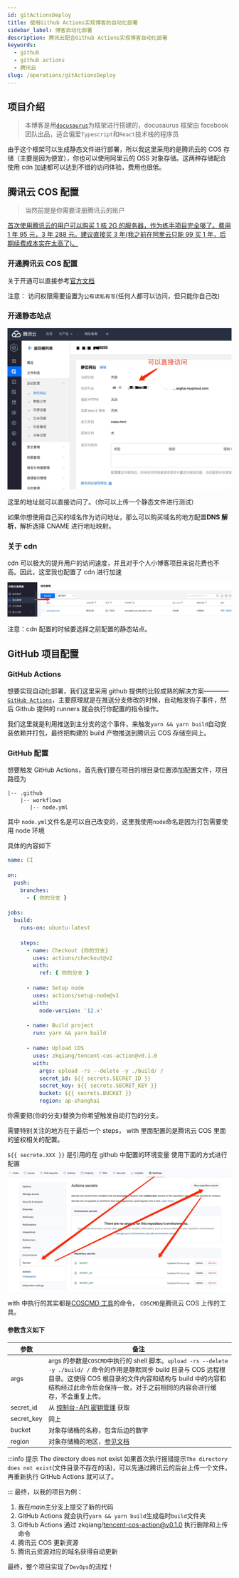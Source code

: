 ```yaml
---
id: gitActionsDeploy
title: 使用Github Actions实现博客的自动化部署
sidebar_label: 博客自动化部署
description: 腾讯云配合Github Actions实现博客自动化部署
keywords:
  - github
  - github actions
  - 腾讯云
slug: /operations/gitActionsDeploy
---
```


## 项目介绍

> 本博客是用[`docusaurus`](https://v2.docusaurus.io)为框架进行搭建的，docusaurus 框架由 facebook 团队出品，适合偏爱`Typescript`和`React`技术栈的程序员

由于这个框架可以生成静态文件进行部署，所以我这里采用的是腾讯云的 COS 存储（主要是因为便宜），你也可以使用阿里云的 OSS 对象存储。这两种存储配合使用 cdn 加速都可以达到不错的访问体验，费用也很低。

## 腾讯云 COS 配置

> 当然前提是你需要注册腾讯云的账户

[首次使用腾讯云的用户可以购买 1 核 2G 的服务器，作为练手项目完全够了。费用 1 年 95 元，3 年 288 元。建议直接买 3 年(我之前在阿里云只能 99 买 1 年，后期续费成本实在太高了)。](https://cloud.tencent.com/act/cps/redirect?redirect=10488&cps_key=6c82578c7c0898102fadd655edc3106b&from=activity)

### 开通腾讯云 COS 配置

关于开通可以直接参考[官方文档](https://cloud.tencent.com/document/product/436/14106)

注意： 访问权限需要设置为`公有读私有写`(任何人都可以访问，但只能你自己改)

### 开通静态站点

![img](../images/static_web.jpg)

这里的地址就可以直接访问了。（你可以上传一个静态文件进行测试）

如果你想使用自己买的域名作为访问地址，那么可以购买域名的地方配置**DNS 解析**，解析选择 CNAME 进行地址映射。

### 关于 cdn

cdn 可以极大的提升用户的访问速度，并且对于个人小博客项目来说花费也不高。因此，这里我也配置了 cdn 进行加速

![img](../images/cdn.jpg)

注意：cdn 配置的时候要选择之前配置的静态站点。

## GitHub 项目配置

### GitHub Actions

想要实现自动化部署，我们这里采用 github 提供的比较成熟的解决方案———— [`GitHub Actions`](https://github.com/features/actions)，主要原理就是在推送分支修改的时候，自动触发钩子事件，然后 Github 提供的 runners 就会执行你配置的指令操作。

我们这里就是利用推送到主分支的这个事件，来触发`yarn && yarn build`自动安装依赖并打包，最终把构建的 build 产物推送到腾讯云 COS 存储空间上。

### GitHub 配置

想要触发 GitHub Actions，首先我们要在项目的根目录位置添加配置文件，项目路径为

```
|-- .github
    |-- workflows
       |-- node.yml

```

其中 `node.yml`文件名是可以自己改变的，这里我使用`node`命名是因为打包需要使用 node 环境

具体的内容如下

```yaml
name: CI

on:
  push:
    branches:
      - { 你的分支 }

jobs:
  build:
    runs-on: ubuntu-latest

    steps:
      - name: Checkout {你的分支}
        uses: actions/checkout@v2
        with:
          ref: { 你的分支 }

      - name: Setup node
        uses: actions/setup-node@v1
        with:
          node-version: '12.x'

      - name: Build project
        run: yarn && yarn build

      - name: Upload COS
        uses: zkqiang/tencent-cos-action@v0.1.0
        with:
          args: upload -rs --delete -y ./build/ /
          secret_id: ${{ secrets.SECRET_ID }}
          secret_key: ${{ secrets.SECRET_KEY }}
          bucket: ${{ secrets.BUCKET }}
          region: ap-shanghai
```

你需要把{你的分支}替换为你希望触发自动打包的分支。

需要特别关注的地方在于最后一个 steps， with 里面配置的是腾讯云 COS 里面的鉴权相关的配置。

`${{ secrete.XXX }}` 是引用的在 github 中配置的环境变量
使用下面的方式进行配置
![img](../images/git_secret.jpg)

with 中执行的其实都是[COSCMD 工具](https://cloud.tencent.com/document/product/436/10976)的命令， `COSCMD`是腾讯云 COS 上传的工具。

#### 参数含义如下

| 参数       | 备注                                                                                                                                                                                                                                                         |
| ---------- | ------------------------------------------------------------------------------------------------------------------------------------------------------------------------------------------------------------------------------------------------------------ |
| args       | args 的参数是`COSCMD`中执行的 shell 脚本。`upload -rs --delete -y ./build/ /` 命令的作用是静默同步 build 目录与 COS 远程根目录。这使得 COS 根目录的文件内容和结构与 build 中的内容和结构经过此命令后会保持一致，对于之前相同的内容会进行缓存，不会重复上传。 |
| secret_id  | 从 [控制台-API 密钥管理](https://console.cloud.tencent.com/cam/capi) 获取                                                                                                                                                                                    |
| secret_key | 同上                                                                                                                                                                                                                                                         |
| bucket     | 对象存储桶的名称，包含后边的数字                                                                                                                                                                                                                             |
| region     | 对象存储桶的地区，[参见文档](https://cloud.tencent.com/document/product/436/6224)                                                                                                                                                                            |

:::info 提示 The directory does not exist
如果首次执行报错提示`The directory does not exist`(文件目录不存在的话)，可以先通过腾讯云的后台上传一个文件，再重新执行 GitHub Actions 就可以了。

:::
最终，以我的项目为例：

1. 我在*main*主分支上提交了新的代码
2. GitHub Actions 就会执行`yarn && yarn build`生成临时`build`文件夹
3. GitHub Actions 通过 zkqiang/tencent-cos-action@v0.1.0 执行删除和上传命令
4. 腾讯云 COS 更新资源
5. 腾讯云资源对应的域名获得自动更新

最终，整个项目实现了`DevOps`的流程！
